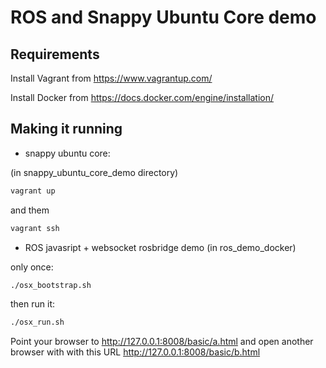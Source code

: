 # ROS and Snappy Ubuntu Core demo

## Requirements

Install Vagrant from https://www.vagrantup.com/

Install Docker from https://docs.docker.com/engine/installation/

## Making it running

- snappy ubuntu core:

(in snappy_ubuntu_core_demo directory)

```bash
vagrant up
```

and them

```bash
vagrant ssh
```

- ROS javasript + websocket rosbridge demo
(in ros_demo_docker)

only once:
```bash
./osx_bootstrap.sh
```

then run it:
```bash
./osx_run.sh
```

Point your browser to http://127.0.0.1:8008/basic/a.html and open
another browser with with this URL http://127.0.0.1:8008/basic/b.html
